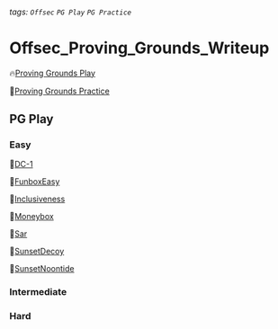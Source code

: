###### tags: `Offsec` `PG Play` `PG Practice`

# Offsec_Proving_Grounds_Writeup

:fire:[Proving Grounds Play](https://portal.offsec.com/labs/play)

:muscle:[Proving Grounds Practice](https://portal.offsec.com/labs/practice)

## PG Play

### Easy

:penguin:[DC-1](PG_Play/DC-1.md)

:penguin:[FunboxEasy](PG_Play/FunboxEasy.md)

:penguin:[Inclusiveness](PG_Play/Inclusiveness.md)

:penguin:[Moneybox](PG_Play/Moneybox.md)

:penguin:[Sar](PG_Play/Sar.md)

:penguin:[SunsetDecoy](PG_Play/SunsetDecoy.md)

:penguin:[SunsetNoontide](PG_Play/SunsetNoontide.md)

### Intermediate

### Hard
